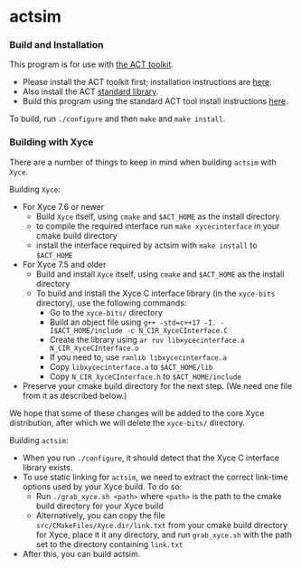 # actsim

### Build and Installation

This program is for use with [the ACT toolkit](https://github.com/asyncvlsi/act).

   * Please install the ACT toolkit first; installation instructions are [here](https://github.com/asyncvlsi/act/blob/master/README.md).
   * Also install the ACT [standard library](https://github.com/asyncvlsi/stdlib).
   * Build this program using the standard ACT tool install instructions [here](https://github.com/asyncvlsi/act/blob/master/README_tool.md).

To build, run `./configure` and then `make` and `make install`.


### Building with Xyce

There are a number of things to keep in mind when building `actsim` with `Xyce`.

Building `Xyce`:
   
   * For Xyce 7.6 or newer
      * Build `Xyce` itself, using `cmake` and `$ACT_HOME` as the install directory
      * to compile the required interface run `make xycecinterface` in your cmake build directory
      * install the interface required by actsim with `make install` to `$ACT_HOME`
   * For Xyce 7.5 and older
      * Build and install `Xyce` itself, using `cmake` and `$ACT_HOME` as the install directory
      * To build and install the Xyce C interface library (in the `xyce-bits` directory), use the following commands:
         * Go to the `xyce-bits/` directory
         * Build an object file using `g++ -std=c++17 -I. -I$ACT_HOME/include -c N_CIR_XyceCInterface.C`
         * Create the library using `ar ruv libxycecinterface.a N_CIR_XyceCInterface.o`
         * If you need to, use `ranlib libxycecinterface.a`
         * Copy `libxycecinterface.a` to `$ACT_HOME/lib`
         * Copy `N_CIR_XyceCInterface.h` to `$ACT_HOME/include`
   * Preserve your cmake build directory for the next step. (We need one file from it as described below.)

We hope that some of these  changes will be added to the core Xyce 
distribution, after which we will delete the `xyce-bits/` directory.

Building `actsim`:
   * When you run `./configure`, it should detect that the Xyce C interface library exists.
   * To use static linking for `actsim`, we need to extract the correct link-time options used by your Xyce build. To do so:
      *  Run `./grab_xyce.sh <path>` where `<path>` is the path to the cmake build directory for your Xyce build
      *  Alternatively, you can copy the file `src/CMakeFiles/Xyce.dir/link.txt` from your cmake build directory for Xyce, place it it any directory, and run `grab_xyce.sh` with the path set to the directory containing `link.txt`
   * After this, you can build actsim.
